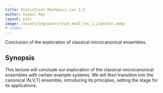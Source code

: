 ```yaml
---
title: Statistical Mechanics Lec 1.2
author: Susmit Roy
layout: post
image: /assets/img/posts/stat_mech_lec_1_2/poster.webp
# video: 
---
```


Conclusion of the exploration of classical microcanonical ensembles.

<!--more-->

## Synopsis

This lecture will conclude our exploration of the classical microcanonical ensembles with certain example systems. We will then transition into the canonical (N,V,T) ensemble, introducing its principles, setting the stage for its applications.